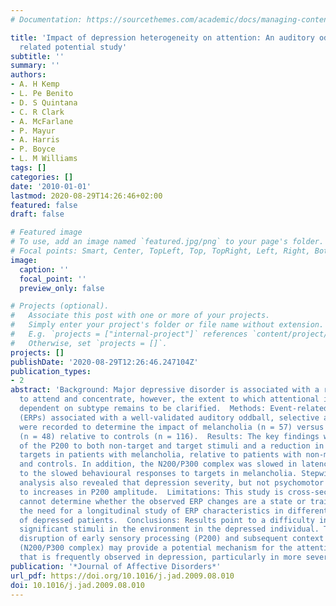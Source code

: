 ```yaml
---
# Documentation: https://sourcethemes.com/academic/docs/managing-content/

title: 'Impact of depression heterogeneity on attention: An auditory oddball event
  related potential study'
subtitle: ''
summary: ''
authors:
- A. H Kemp
- L. Pe Benito
- D. S Quintana
- C. R Clark
- A. McFarlane
- P. Mayur
- A. Harris
- P. Boyce
- L. M Williams
tags: []
categories: []
date: '2010-01-01'
lastmod: 2020-08-29T14:26:46+02:00
featured: false
draft: false

# Featured image
# To use, add an image named `featured.jpg/png` to your page's folder.
# Focal points: Smart, Center, TopLeft, Top, TopRight, Left, Right, BottomLeft, Bottom, BottomRight.
image:
  caption: ''
  focal_point: ''
  preview_only: false

# Projects (optional).
#   Associate this post with one or more of your projects.
#   Simply enter your project's folder or file name without extension.
#   E.g. `projects = ["internal-project"]` references `content/project/deep-learning/index.md`.
#   Otherwise, set `projects = []`.
projects: []
publishDate: '2020-08-29T12:26:46.247104Z'
publication_types:
- 2
abstract: 'Background: Major depressive disorder is associated with a reduced ability
  to attend and concentrate, however, the extent to which attentional impairment is
  dependent on subtype remains to be clarified.  Methods: Event-related potentials
  (ERPs) associated with a well-validated auditory oddball, selective attention task,
  were recorded to determine the impact of melancholia (n = 57) versus non-melancholia
  (n = 48) relative to controls (n = 116).  Results: The key findings were an exaggeration
  of the P200 to both non-target and target stimuli and a reduction in the P300 to
  targets in patients with melancholia, relative to patients with non-melancholia
  and controls. In addition, the N200/P300 complex was slowed in latency corresponding
  to the slowed behavioural responses to targets in melancholia. Stepwise regression
  analysis also revealed that depression severity, but not psychomotor slowing, contributed
  to increases in P200 amplitude.  Limitations: This study is cross-sectional and
  cannot determine whether the observed ERP changes are a state or trait marker, highlighting
  the need for a longitudinal study of ERP characteristics in different subgroups
  of depressed patients.  Conclusions: Results point to a difficulty in differentiating
  significant stimuli in the environment in the depressed individual. The combined
  disruption of early sensory processing (P200) and subsequent context processing
  (N200/P300 complex) may provide a potential mechanism for the attentional impairment
  that is frequently observed in depression, particularly in more severe depression.'
publication: '*Journal of Affective Disorders*'
url_pdf: https://doi.org/10.1016/j.jad.2009.08.010
doi: 10.1016/j.jad.2009.08.010
---
```

